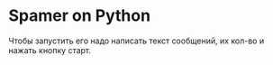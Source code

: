 # Spamer on Python

Чтобы запустить его надо написать текст сообщений, их кол-во и нажать кнопку старт.
